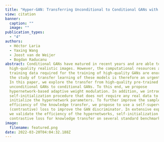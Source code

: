 ```yaml
---
title: "Hyper-GAN: Transferring Unconditional to Conditional GANs with HyperNetworks"
view: citation
banner:
  caption: ""
  image: ""
publication_types:
  - "4"
authors:
  - Héctor Laria
  - Yaxing Wang
  - Joost van de Weijer
  - Bogdan Raducanu
abstract: Conditional GANs have matured in recent years and are able to generate
  high-quality realistic images. However, the computational resources and the
  training data required for the training of high-quality GANs are enormous, and
  the study of transfer learning of these models is therefore an urgent topic.
  In this paper, we explore the transfer from high-quality pre-trained
  unconditional GANs to conditional GANs. To this end, we propose
  hypernetwork-based adaptive weight modulation. In addition, we introduce a
  self-initialization procedure that does not require any real data to
  initialize the hypernetwork parameters. To further improve the sample
  efficiency of the knowledge transfer, we propose to use a self-supervised
  (contrastive) loss to improve the GAN discriminator. In extensive experiments,
  we validate the efficiency of the hypernetworks, self-initialization and
  contrastive loss for knowledge transfer on several standard benchmarks.
image:
  filename: featured.png
date: 2022-03-20T04:04:32.188Z
---
```

